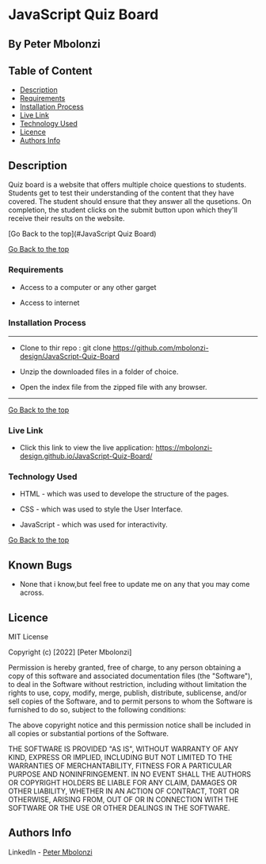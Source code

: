 # JavaScript Quiz Board

 ## By Peter Mbolonzi



 ## Table of Content

 - [Description](#description)
 - [Requirements](#requirements)
 - [Installation Process](#installation-Process)
 - [Live Link](#Live-Link)
 - [Technology  Used](#technology-Used)
 - [Licence](#licence)
 - [Authors Info](#Authors-Info)


 ## Description

 <p>Quiz board is a website that offers multiple choice questions to students. Students get to test their understanding of the content that they have covered. The student should ensure that they answer all the qusetions. On completion, the student clicks on the submit button upon which they'll receive their results on the website.</p>


[Go Back to the top](#JavaScript Quiz Board)

[Go Back to the top](#javascript-quiz-board)
 ###  Requirements

 * Access to  a computer or any other garget

 * Access to internet

 ### Installation Process

 ****  
* Clone to thir repo : git clone https://github.com/mbolonzi-design/JavaScript-Quiz-Board

* Unzip the downloaded files in a folder of choice.

* Open the index file from the zipped file with any browser.
 ****
 [Go Back to the top](#javascript-quiz-board)
### Live Link

- Click this link to view the live application: https://mbolonzi-design.github.io/JavaScript-Quiz-Board/

### Technology  Used
* HTML - which was used to develope the structure of the pages.

* CSS - which was used to style the User Interface.

* JavaScript - which was used for interactivity.

[Go Back to the top](#javascript-quiz-board)

## Known Bugs
* None that i know,but feel free to update me on any that you may come across.

## Licence

MIT License

Copyright (c) [2022] [Peter Mbolonzi]

Permission is hereby granted, free of charge, to any person obtaining a copy
of this software and associated documentation files (the "Software"), to deal
in the Software without restriction, including without limitation the rights
to use, copy, modify, merge, publish, distribute, sublicense, and/or sell
copies of the Software, and to permit persons to whom the Software is
furnished to do so, subject to the following conditions:

The above copyright notice and this permission notice shall be included in all
copies or substantial portions of the Software.

THE SOFTWARE IS PROVIDED "AS IS", WITHOUT WARRANTY OF ANY KIND, EXPRESS OR
IMPLIED, INCLUDING BUT NOT LIMITED TO THE WARRANTIES OF MERCHANTABILITY,
FITNESS FOR A PARTICULAR PURPOSE AND NONINFRINGEMENT. IN NO EVENT SHALL THE
AUTHORS OR COPYRIGHT HOLDERS BE LIABLE FOR ANY CLAIM, DAMAGES OR OTHER
LIABILITY, WHETHER IN AN ACTION OF CONTRACT, TORT OR OTHERWISE, ARISING FROM,
OUT OF OR IN CONNECTION WITH THE SOFTWARE OR THE USE OR OTHER DEALINGS IN THE
SOFTWARE.


## Authors Info

LinkedIn - [Peter Mbolonzi](https://www.linkedin.com/in/peter-mbolonzi-ab5179152/)
